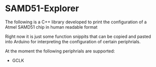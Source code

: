 # SAMD51-Explorer
The following is a C++ library developed to print the configuration of a Atmel SAMD51 chip in human readable format

Right now it is just some function snippits that can be copied and pasted into Arduino for interpreting the configuration of certain periphrials.

At the moment the following periphrials are supported:
  * GCLK
